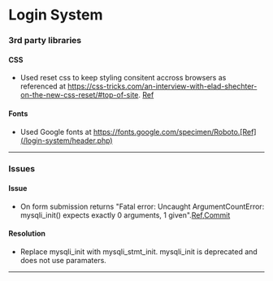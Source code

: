 # Login System 

### 3rd party libraries

#### CSS
* Used reset css to keep styling consitent accross browsers as referenced at https://css-tricks.com/an-interview-with-elad-shechter-on-the-new-css-reset/#top-of-site. [Ref](/login-system/header.php)

#### Fonts
 * Used Google fonts at https://fonts.google.com/specimen/Roboto.[Ref](/login-system/header.php)
***
### Issues
#### Issue
* On form submission returns "Fatal error: Uncaught ArgumentCountError: mysqli_init() expects exactly 0 arguments, 1 given".[Ref](/login-system/includes/functions.inc.php),[Commit](https://github.com/kmb40/php/commit/560dda1d427e62cba2ddb156c25e29251ad8742f)

#### Resolution
* Replace mysqli_init with mysqli_stmt_init. mysqli_init is deprecated and does not use paramaters.  
***